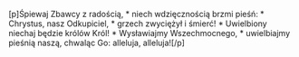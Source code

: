 [p]Śpiewaj Zbawcy z radością, * niech wdzięcznością brzmi pieśń: * Chrystus, nasz Odkupiciel, * grzech zwyciężył i śmierć! * Uwielbiony niechaj będzie królów Król! * Wysławiajmy Wszechmocnego, * uwielbiajmy pieśnią naszą, chwaląc Go: alleluja, alleluja![/p]